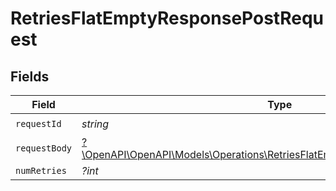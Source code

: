 # RetriesFlatEmptyResponsePostRequest


## Fields

| Field                                                                                                                                             | Type                                                                                                                                              | Required                                                                                                                                          | Description                                                                                                                                       |
| ------------------------------------------------------------------------------------------------------------------------------------------------- | ------------------------------------------------------------------------------------------------------------------------------------------------- | ------------------------------------------------------------------------------------------------------------------------------------------------- | ------------------------------------------------------------------------------------------------------------------------------------------------- |
| `requestId`                                                                                                                                       | *string*                                                                                                                                          | :heavy_check_mark:                                                                                                                                | N/A                                                                                                                                               |
| `requestBody`                                                                                                                                     | [?\OpenAPI\OpenAPI\Models\Operations\RetriesFlatEmptyResponsePostRequestBody](../../Models/Operations/RetriesFlatEmptyResponsePostRequestBody.md) | :heavy_minus_sign:                                                                                                                                | N/A                                                                                                                                               |
| `numRetries`                                                                                                                                      | *?int*                                                                                                                                            | :heavy_minus_sign:                                                                                                                                | N/A                                                                                                                                               |